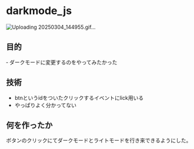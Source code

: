 ﻿# darkmode_js
 ![Uploading 20250304_144955.gif…]()

## 目的
‐ ダークモードに変更するのをやってみたかった

## 技術
- btnというidをついたクリックするイベントにlick用いる
- やっぱりよく分かってない

## 何を作ったか
ボタンのクリックにてダークモードとライトモードを行き来できるようにした。
